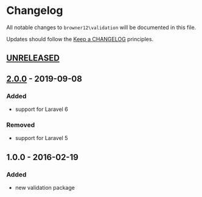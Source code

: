 # Changelog

All notable changes to `browner12\validation` will be documented in this file.

Updates should follow the [Keep a CHANGELOG](http://keepachangelog.com/) principles.

## [UNRELEASED]

## [2.0.0] - 2019-09-08

### Added
- support for Laravel 6

### Removed
- support for Laravel 5

## 1.0.0 - 2016-02-19

### Added
- new validation package

[unreleased]: https://github.com/browner12/validation/compare/v2.0.0...HEAD
[2.0.0]: https://github.com/browner12/uploader/compare/v1.0.0...v2.0.0
